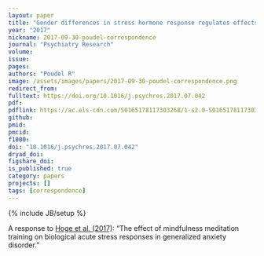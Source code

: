 ```yaml
---
layout: paper
title: "Gender differences in stress hormone response regulates effects of mindfulness in stress related disorder"
year: "2017"
nickname: 2017-09-30-poudel-correspondence
journal: "Psychiatry Research"
volume:
issue:
pages:
authors: "Poudel R"
image: /assets/images/papers/2017-09-30-poudel-correspondence.png
redirect_from:
fulltext: https://doi.org/10.1016/j.psychres.2017.07.042
pdf:
pdflink: https://ac.els-cdn.com/S0165178117303268/1-s2.0-S0165178117303268-main.pdf?_tid=a3c2c61a-b14b-11e7-b6e4-00000aab0f6b&acdnat=1508032588_aae1bfeefa8bda93b8e33725fa3245a8
github:
pmid:
pmcid:
f1000:
doi: "10.1016/j.psychres.2017.07.042"
dryad_doi:
figshare_doi:
is_published: true
category: papers
projects: []
tags: [correspondence]
---
```

{% include JB/setup %}

A response to [Hoge et al. (2017)](https://doi.org/10.1016/j.psychres.2017.01.006): “The effect of mindfulness meditation training on biological acute stress responses in generalized anxiety disorder.”
